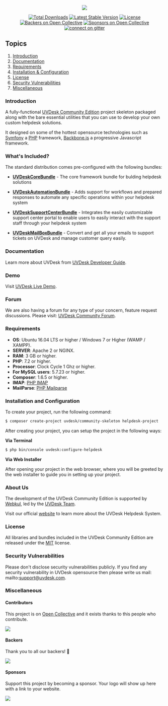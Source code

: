<p align="center"><a href="https://www.uvdesk.com/en/" target="_blank">
    <img src="https://s3-ap-southeast-1.amazonaws.com/cdn.uvdesk.com/uvdesk/bundles/webkuldefault/images/uvdesk-wide.svg">
</a></p>

<p align="center">
<a href="https://packagist.org/packages/uvdesk/community-skeleton"><img src="https://poser.pugx.org/uvdesk/community-skeleton/d/total.svg" alt="Total Downloads"></a>
<a href="https://packagist.org/packages/uvdesk/community-skeleton"><img src="https://poser.pugx.org/uvdesk/community-skeleton/v/stable.svg" alt="Latest Stable Version"></a>
<a href="https://packagist.org/packages/uvdesk/community-skeleton"><img src="https://poser.pugx.org/uvdesk/community-skeleton/license.svg" alt="License"></a>
<a href="#backers"><img src="https://opencollective.com/uvdesk/backers/badge.svg" alt="Backers on Open Collective"></a>
<a href="#sponsors"><img src="https://opencollective.com/uvdesk/sponsors/badge.svg" alt="Sponsors on Open Collective"></a>
<a href="https://gitter.im/uvdesk/community"><img src="https://badges.gitter.im/uvdesk/community-skeleton.svg" alt="connect on gitter"></a>
</p>


## Topics
1. [Introduction](#introduction)
2. [Documentation](#documentation)
3. [Requirements](#requirements)
4. [Installation & Configuration](#installation-and-configuration)
5. [License](#license)
6. [Security Vulnerabilities](#security-vulnerabilities)
7. [Miscellaneous](#miscellaneous)

### Introduction

A fully-functional [UVDesk Community Edition][1] project skeleton packaged along with the bare essential utilities that you can use to develop your own custom helpdesk solutions.

It designed on some of the hottest opensource technologies
such as [Symfony](https://symfony.com/) a [PHP](https://secure.php.net/) framework, [Backbone.js](https://backbonejs.org/)
a progressive Javascript framework.

### What's Included?

The standard distribution comes pre-configured with the following bundles:

  * [**UVDeskCoreBundle**][3] - The core framework bundle for bulding helpdesk solutions

  * [**UVDeskAutomationBundle**][4] - Adds support for workflows and prepared responses to automate any specific operations within your helpdesk system

  * [**UVDeskSupportCenterBundle**][5] - Integrates the easily customizable support center portal to enable users to easily interact with the support staff through your helpdesk system
  
  * [**UVDeskMailBoxBundle**][11] - Convert and get all your emails to support tickets on UVDesk and manage customer query easily.

### Documentation

Learn more about UVDesk from [UVDesk Developer Guide][14].

### Demo 

Visit [UVDesk Live Demo][15].

### Forum

We are also having a forum for any type of your concern, feature request discussions. Please visit: [UVDesk Community Forum][16].


### Requirements

* **OS**: Ubuntu 16.04 LTS or higher / Windows 7 or Higher (WAMP / XAMPP).
* **SERVER**: Apache 2 or NGINX.
* **RAM**: 3 GB or higher.
* **PHP**: 7.2 or higher.
* **Processor**: Clock Cycle 1 Ghz or higher.
* **For MySQL users**: 5.7.23 or higher.
* **Composer**: 1.6.5 or higher.
* **IMAP**: [PHP IMAP][6]
* **MailParse**: [PHP Mailparse][7]

### Installation and Configuration

To create your project, run the following command:

```bash
$ composer create-project uvdesk/community-skeleton helpdesk-project
```

After creating your project, you can setup the project in the following ways:

**Via Terminal**

```bash
$ php bin/console uvdesk:configure-helpdesk
```

**Via Web Installer**

After opening your project in the web browser, where you will be greeted by the web installer to guide you in setting up your project.

### About Us

The development of the UVDesk Community Edition is supported by [Webkul][9], led by the [UVDesk Team][10].

Visit our official [website][1] to learn more about the UVDesk Helpdesk System.

### License

All libraries and bundles included in the UVDesk Community Edition are released under the [MIT][12] license.

### Security Vulnerabilities

Please don't disclose security vulnerabilities publicly. If you find any security vulnerability in UVDesk opensource then please write us mail: mailto:support@uvdesk.com.

### Miscellaneous

#### Contributors

This project is on [Open Collective][13] and it exists thanks to this people who contribute.

<a href="https://github.com/uvdesk/community-skeleton/graphs/contributors"><img src="https://opencollective.com/uvdesk/contributors.svg?width=890&button=false"/></a>

#### Backers

Thank you to all our backers! 🙏

<a href="https://opencollective.com/uvdesk#contributors" target="_blank"><img src="https://opencollective.com/uvdesk/backers.svg?width=890"></a>

#### Sponsors

Support this project by becoming a sponsor. Your logo will show up here with a link to your website.

<a href="https://opencollective.com/uvdesk/contribute/sponsor-7372/checkout" target="_blank"><img src="https://images.opencollective.com/static/images/become_sponsor.svg"></a>

[1]: https://www.uvdesk.com/
[3]: https://github.com/uvdesk/core-framework
[4]: https://github.com/uvdesk/automation-bundle
[5]: https://github.com/uvdesk/support-center-bundle
[6]: http://php.net/manual/en/book.imap.php
[7]: http://php.net/manual/en/book.mailparse.php
[8]: https://getcomposer.org/
[9]: https://webkul.com/
[10]: https://www.uvdesk.com/en/team/
[11]: https://github.com/uvdesk/mailbox-component
[12]: https://github.com/uvdesk/community-skeleton/blob/master/LICENSE
[13]: https://opencollective.com/uvdesk
[14]: https://docs.uvdesk.com/
[15]: https://demo.uvdesk.com/
[16]: https://forums.uvdesk.com/
